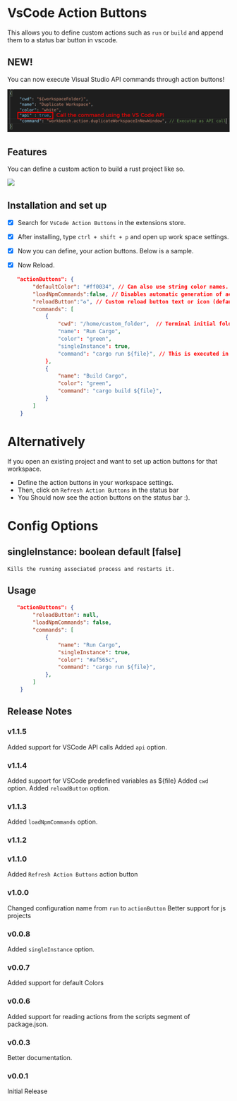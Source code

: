 # VsCode Action Buttons

This allows you to define custom actions such as `run` or `build` and append them to a status bar button in vscode.

## NEW!

You can now execute Visual Studio API commands through action buttons!

![](api_call.png)

## Features

You can define a custom action to build a rust project like so.

![](action.gif)


## Installation and set up

 - [x]  Search for `VsCode Action Buttons` in the extensions store.

 - [x] After installing, type `ctrl + shift + p` and open up work space settings.

 - [x] Now you can define, your action buttons. Below is a sample.

 - [x] Now Reload.

 ```json
 	"actionButtons": {
		 "defaultColor": "#ff0034", // Can also use string color names.
		 "loadNpmCommands":false, // Disables automatic generation of actions for npm commands.
		 "reloadButton":"♻️", // Custom reload button text or icon (default ↻). null value enables automatic reload on configuration change
		 "commands": [
			 {
				 "cwd": "/home/custom_folder", 	// Terminal initial folder ${workspaceFolder} and os user home as defaults
				 "name": "Run Cargo",
				 "color": "green",
				 "singleInstance": true,
				 "command": "cargo run ${file}", // This is executed in the terminal.
			 },
			 {
				 "name": "Build Cargo",
				 "color": "green",
				 "command": "cargo build ${file}",
			 }
		 ]
	 }
 ```

 # Alternatively

 If you open an existing project and want to set up action buttons for that workspace.

 * Define the action buttons in your workspace settings.
 * Then, click on `Refresh Action Buttons` in the status bar
 * You Should now see the action buttons on the status bar :).

# Config Options

## singleInstance: boolean default [false]
	Kills the running associated process and restarts it.
	
## Usage

 ```json
 	"actionButtons": {
		 "reloadButton": null,
		 "loadNpmCommands": false,
		 "commands": [
			 {
				 "name": "Run Cargo",
				 "singleInstance": true,
				 "color": "#af565c",
				 "command": "cargo run ${file}",
			 },
		 ]
	 }
 ```

## Release Notes

### v1.1.5
Added support for VSCode API calls
Added `api` option.

### v1.1.4
Added support for VSCode predefined variables as ${file}
Added `cwd` option.
Added `reloadButton` option.

### v1.1.3
Added `loadNpmCommands` option.

### v1.1.2


### v1.1.0
Added `Refresh Action Buttons` action button

### v1.0.0
Changed configuration name from `run` to `actionButton`
Better support for js projects

### v0.0.8
Added `singleInstance` option.

### v0.0.7
Added support for default Colors

### v0.0.6
Added support for reading actions from the scripts segment of package.json.

### v0.0.3
Better documentation.

### v0.0.1
  Initial Release
